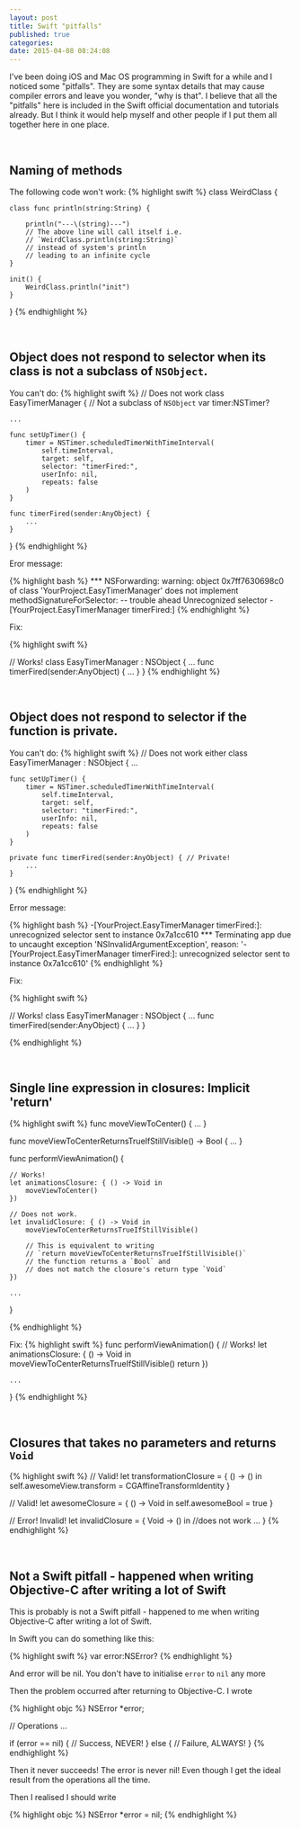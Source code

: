 ```yaml
---
layout: post
title: Swift "pitfalls"
published: true
categories:
date: 2015-04-08 08:24:08
---
```


I've been doing iOS and Mac OS programming in Swift for a while and I noticed some "pitfalls". They are some syntax details that may cause compiler errors and leave you wonder, "why is that". I believe that all the "pitfalls" here is included in the Swift official documentation and tutorials already. But I think it would help myself and other people if I put them all together here in one place.


<br />

## Naming of methods

The following code won't work:
{% highlight swift %}
class WeirdClass {
	
	class func println(string:String) {
		
		println("---\(string)---")
		// The above line will call itself i.e.
		// `WeirdClass.println(string:String)`
		// instead of system's println
		// leading to an infinite cycle
	}
	
	init() {
		WeirdClass.println("init")
	}
}
{% endhighlight %}

<br />

## Object does not respond to selector when its class is not a subclass of `NSObject`.

You can't do:
{% highlight swift %}
// Does not work
class EasyTimerManager { // Not a subclass of `NSObject`
	var timer:NSTimer?

	...

	func setUpTimer() {
		timer = NSTimer.scheduledTimerWithTimeInterval(
			self.timeInterval,
			target: self,
			selector: "timerFired:",
			userInfo: nil,
			repeats: false
		)
	}

	func timerFired(sender:AnyObject) {
		...
	}
}
{% endhighlight %}

Eror message:

{% highlight bash %}
*** NSForwarding: warning: object 0x7ff7630698c0 of class 'YourProject.EasyTimerManager' does not implement methodSignatureForSelector: -- trouble ahead
Unrecognized selector -[YourProject.EasyTimerManager timerFired:]
{% endhighlight %}

Fix:

{% highlight swift %}

// Works!
class EasyTimerManager : NSObject {
	...
	func timerFired(sender:AnyObject) {
		...
	}
}
{% endhighlight %}

<br />

## Object does not respond to selector if the function is private.

You can't do:
{% highlight swift %}
// Does not work either
class EasyTimerManager : NSObject {
	...

	func setUpTimer() {
		timer = NSTimer.scheduledTimerWithTimeInterval(
			self.timeInterval,
			target: self,
			selector: "timerFired:",
			userInfo: nil,
			repeats: false
		)
	}

	private func timerFired(sender:AnyObject) { // Private!
		...
	}
}
{% endhighlight %}

Error message:

{% highlight bash %}
-[YourProject.EasyTimerManager timerFired:]: unrecognized selector sent to instance 0x7a1cc610
*** Terminating app due to uncaught exception 'NSInvalidArgumentException', reason: '-[YourProject.EasyTimerManager timerFired:]: unrecognized selector sent to instance 0x7a1cc610'
{% endhighlight %}

Fix:

{% highlight swift %}

// Works!
class EasyTimerManager : NSObject {
	...
	func timerFired(sender:AnyObject) {
		...
	}
}

{% endhighlight %}

<br />

## Single line expression in closures: Implicit 'return'

{% highlight swift %}
func moveViewToCenter() {
	...
}

func moveViewToCenterReturnsTrueIfStillVisible() -> Bool {
	...
}

func performViewAnimation() {

	// Works!
	let animationsClosure: { () -> Void in
		moveViewToCenter()
	})
					
	// Does not work.
	let invalidClosure: { () -> Void in
		moveViewToCenterReturnsTrueIfStillVisible()

		// This is equivalent to writing
		// `return moveViewToCenterReturnsTrueIfStillVisible()`
		// the function returns a `Bool` and
		// does not match the closure's return type `Void`
	})

	...
}

{% endhighlight %}

Fix:
{% highlight swift %}
func performViewAnimation() {
	// Works!
	let animationsClosure: { () -> Void in
		moveViewToCenterReturnsTrueIfStillVisible()
		return
	})

	...
}
{% endhighlight %}

<br />

## Closures that takes no parameters and returns `Void`

{% highlight swift %}
// Valid!
let transformationClosure = { () -> () in
    self.awesomeView.transform = CGAffineTransformIdentity
}

// Valid!
let awesomeClosure = { () -> Void in
    self.awesomeBool = true
}

// Error! Invalid!
let invalidClosure = { Void -> () in
    //does not work
    ...
}
{% endhighlight %}

<br />

## Not a Swift pitfall - happened when writing Objective-C after writing a lot of Swift

This is probably is not a Swift pitfall - happened to me when writing Objective-C after writing a lot of Swift.

In Swift you can do something like this:

{% highlight swift %}
var error:NSError?
{% endhighlight %}

And error will be nil. You don't have to initialise `error` to `nil` any more

Then the problem occurred after returning to Objective-C. I wrote

{% highlight objc %}
NSError *error;

// Operations
...

if (error == nil) {
	// Success, NEVER!
} else {
	// Failure, ALWAYS!
}
{% endhighlight %}

Then it never succeeds! The error is never nil! Even though I get the ideal result from the operations all the time.

Then I realised I should write

{% highlight objc %}
NSError *error = nil;
{% endhighlight %}